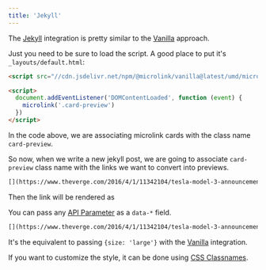 ```yaml
---
title: 'Jekyll'
---
```


The [Jekyll](https://jekyllrb.com/) integration is pretty similar to the [Vanilla](/docs/sdk/integrations/vanilla/) approach.

Just you need to be sure to load the script. A good place to put it's `_layouts/default.html`:

```html
<script src="//cdn.jsdelivr.net/npm/@microlink/vanilla@latest/umd/microlink.min.js"></script>

<script>
  document.addEventListener('DOMContentLoaded', function (event) {
    microlink('.card-preview')
  })
</script>
```

In the code above, we are associating microlink cards with the class name `card-preview`.

So now, when we write a new jekyll post, we are going to associate `card-preview` class name with the links we want to convert into previews.

```markdown
[](https://www.theverge.com/2016/4/1/11342104/tesla-model-3-announcement-photos){:.card-preview}
```

Then the link will be rendered as

<Microlink url='https://www.theverge.com/2016/4/1/11342104/tesla-model-3-announcement-photos' />

You can pass any [API Parameter](/docs/api/getting-started/overview) as a `data-*` field.

```markdown
[](https://www.theverge.com/2016/4/1/11342104/tesla-model-3-announcement-photos){:.card-preview data-size="large"}
```

It's the equivalent to passing `{size: 'large'}` with the [Vanilla](/docs/sdk/integrations/vanilla/) integration.

<Microlink url='https://www.theverge.com/2016/4/1/11342104/tesla-model-3-announcement-photos' size='large' />

If you want to customize the style, it can be done using [CSS Classnames](/docs/sdk/getting-started/considerations/#css-classnames).
